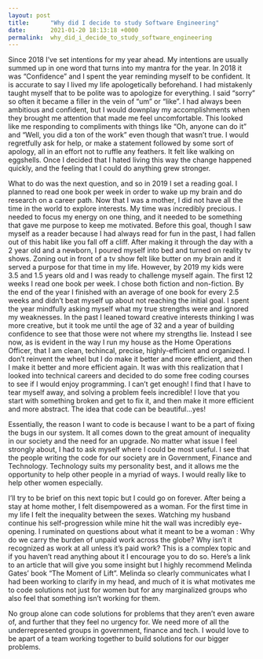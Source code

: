 ```yaml
---
layout: post
title:      "Why did I decide to study Software Engineering"
date:       2021-01-20 18:13:18 +0000
permalink:  why_did_i_decide_to_study_software_engineering
---
```



Since 2018 I’ve set intentions for my year ahead. My intentions are usually summed up in one word that turns into my mantra for the year. In 2018 it was “Confidence” and I spent the year reminding myself to be confident. It is accurate to say I lived my life apologetically beforehand. I had mistakenly taught myself that to be polite was to apologize for everything. I said “sorry” so often it became a filler in the vein of “um” or “like”. I had always been ambitious and confident, but I would downplay my accomplishments when they brought me attention that made me feel uncomfortable. This looked like me responding to compliments with things like “Oh, anyone can do it” and “Well, you did a ton of the work” even though that wasn’t true. I would regretfully ask for help, or make a statement followed by some sort of apology, all in an effort not to ruffle any feathers. It felt like walking on eggshells. Once I decided that I hated living this way the change happened quickly, and the feeling that I could do anything grew stronger.

What to do was the next question, and so in 2019 I set a reading goal. I planned to read one book per week in order to wake up my brain and do research on a career path. Now that I was a mother, I did not have all the time in the world to explore interests. My time was incredibly precious. I needed to focus my energy on one thing, and it needed to be something that gave me purpose to keep me motivated. Before this goal, though I saw myself as a reader because I had always read for fun in the past, I had fallen out of this habit like you fall off a cliff. After making it through the day with a 2 year old and a newborn, I poured myself into bed and turned on reality tv shows. Zoning out in front of a tv show felt like butter on my brain and it served a purpose for that time in my life. However, by 2019 my kids were 3.5 and 1.5 years old and I was ready to challenge myself again. The first 12 weeks I read one book per week. I chose both fiction and non-fiction. By the end of the year I finished with an average of one book for every 2.5 weeks and didn’t beat myself up about not reaching the initial goal. I spent the year mindfully asking myself what my true strengths were and ignored my weaknesses. In the past I leaned toward creative interests thinking I was more creative, but it took me until the age of 32 and a year of building confidence to see that those were not where my strengths lie. Instead I see now, as is evident in the way I run my house as the Home Operations Officer, that I am clean, techincal, precise, highly-efficient and organized. I don’t reinvent the wheel but I do make it better and more efficient, and then I make it better and more efficient again. It was with this realization that I looked into technical careers and decided to do some free coding courses to see if I would enjoy programming. I can’t get enough! I find that I have to tear myself away, and solving a problem feels incredible! I love that you start with something broken and get to fix it, and then make it more efficient and more abstract. The idea that code can be beautiful…yes!

Essentially, the reason I want to code is because I want to be a part of fixing the bugs in our system. It all comes down to the great amount of inequality in our society and the need for an upgrade. No matter what issue I feel strongly about, I had to ask myself where I could be most useful. I see that the people writing the code for our society are in Government, Finance and Technology. Technology suits my personality best, and it allows me the opportunity to help other people in a myriad of ways. I would really like to help other women especially.

I’ll try to be brief on this next topic but I could go on forever. After being a stay at home mother, I felt disempowered as a woman. For the first time in my life I felt the inequality between the sexes. Watching my husband continue his self-progression while mine hit the wall was incredibly eye-opening. I ruminated on questions about what it meant to be a woman : Why do we carry the burden of unpaid work across the globe? Why isn’t it recognized as work at all unless it’s paid work? This is a complex topic and if you haven’t read anything about it I encourage you to do so. Here’s a link to an article that will give you some insight but I highly recommend Melinda Gates’ book “The Moment of Lift”. Melinda so clearly communicates what I had been working to clarify in my head, and much of it is what motivates me to code solutions not just for women but for any marginalized groups who also feel that something isn’t working for them.

No group alone can code solutions for problems that they aren’t even aware of, and further that they feel no urgency for. We need more of all the underrepresented groups in government, finance and tech. I would love to be apart of a team working together to build solutions for our bigger problems.




